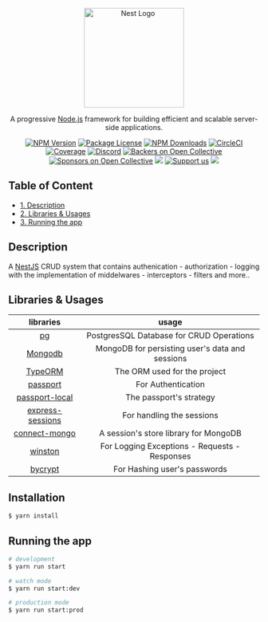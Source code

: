 <p align="center">
  <a href="http://nestjs.com/" target="blank"><img src="https://nestjs.com/img/logo-small.svg" width="200" alt="Nest Logo" /></a>
</p>

[circleci-image]: https://img.shields.io/circleci/build/github/nestjs/nest/master?token=abc123def456
[circleci-url]: https://circleci.com/gh/nestjs/nest

  <p align="center">A progressive <a href="http://nodejs.org" target="_blank">Node.js</a> framework for building efficient and scalable server-side applications.</p>
    <p align="center">
<a href="https://www.npmjs.com/~nestjscore" target="_blank"><img src="https://img.shields.io/npm/v/@nestjs/core.svg" alt="NPM Version" /></a>
<a href="https://www.npmjs.com/~nestjscore" target="_blank"><img src="https://img.shields.io/npm/l/@nestjs/core.svg" alt="Package License" /></a>
<a href="https://www.npmjs.com/~nestjscore" target="_blank"><img src="https://img.shields.io/npm/dm/@nestjs/common.svg" alt="NPM Downloads" /></a>
<a href="https://circleci.com/gh/nestjs/nest" target="_blank"><img src="https://img.shields.io/circleci/build/github/nestjs/nest/master" alt="CircleCI" /></a>
<a href="https://coveralls.io/github/nestjs/nest?branch=master" target="_blank"><img src="https://coveralls.io/repos/github/nestjs/nest/badge.svg?branch=master#9" alt="Coverage" /></a>
<a href="https://discord.gg/G7Qnnhy" target="_blank"><img src="https://img.shields.io/badge/discord-online-brightgreen.svg" alt="Discord"/></a>
<a href="https://opencollective.com/nest#backer" target="_blank"><img src="https://opencollective.com/nest/backers/badge.svg" alt="Backers on Open Collective" /></a>
<a href="https://opencollective.com/nest#sponsor" target="_blank"><img src="https://opencollective.com/nest/sponsors/badge.svg" alt="Sponsors on Open Collective" /></a>
  <a href="https://paypal.me/kamilmysliwiec" target="_blank"><img src="https://img.shields.io/badge/Donate-PayPal-ff3f59.svg"/></a>
    <a href="https://opencollective.com/nest#sponsor"  target="_blank"><img src="https://img.shields.io/badge/Support%20us-Open%20Collective-41B883.svg" alt="Support us"></a>
  <a href="https://twitter.com/nestframework" target="_blank"><img src="https://img.shields.io/twitter/follow/nestframework.svg?style=social&label=Follow"></a>
</p>




## Table of Content

  - [1. Description](#description)
  - [2. Libraries & Usages](#libraries-usages)
  - [3. Running the app](#running)
 


<a name="description"></a>
## Description
A [NestJS](https://nestjs.com/) CRUD system that contains authenication - authorization - logging with the implementation of middelwares - interceptors - filters  and more..

<a name="libraries-usages"></a>
## Libraries & Usages

| libraries | usage
| :---:   | :---: |
     [pg](https://www.npmjs.com/package/pg)    | PostgresSQL Database for CRUD Operations       |
| [Mongodb](https://www.npmjs.com/package/mongodb) | MongoDB for persisting user's data and sessions  |
| [TypeORM](https://typeorm.io/) | The ORM used for the project   |
| [passport](https://www.passportjs.org/) | For Authentication |
| [passport-local](https://www.passportjs.org/packages/passport-local/) | The passport's strategy | |  |
|[express-sessions](https://www.npmjs.com/package/express-session)  | For handling the sessions |
|[connect-mongo](https://www.npmjs.com/package/connect-mongo) | A session's store library for MongoDB |
| [winston](https://www.npmjs.com/package/winston) | For Logging Exceptions - Requests - Responses | |  |  |  |
| [bycrypt](https://www.npmjs.com/package/bcrypt) | For Hashing user's passwords |



## Installation

```bash
$ yarn install
```

<a name="running"></a>
## Running the app

```bash
# development
$ yarn run start

# watch mode
$ yarn run start:dev

# production mode
$ yarn run start:prod
```

